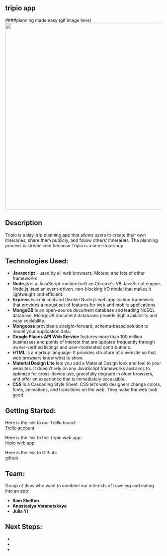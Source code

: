 ## tripio app
####planning made easy
(gif image here)
<img src="" width="600">




##  Description 
Tripio is a day-trip planning app that allows users to create their own itineraries, share them publicly, and follow others’ itineraries. The planning process is streamlined because Tripio is a one-stop-shop.


## Technologies Used:
* **Javascript** - used by all web browsers, Meteor, and lots of other frameworks 
* **Node.js** is a JavaScript runtime built on Chrome's V8 JavaScript engine. Node.js uses an event-driven, non-blocking I/O model that makes it lightweight and efficient. 
* **Express** is a minimal and flexible Node.js web application framework that provides a robust set of features for web and mobile applications.
* **MongoDB** is an open-source document database and leading NoSQL database. MongoDB document databases provide high availability and easy scalability.
* **Mongoose** provides a straight-forward, schema-based solution to model your application data.
* **Google Places API Web Service** features more than 100 million businesses and points of interest that are updated frequently through owner-verified listings and user-moderated contributions.
* **HTML** is a markup language. It provides structure of a website so that web browsers know what to show.
* **Material Design Lite** lets you add a Material Design look and feel to your websites. It doesn’t rely on any JavaScript frameworks and aims to optimize for cross-device use, gracefully degrade in older browsers, and offer an experience that is immediately accessible.
* **CSS** is a Cascading Style Sheet. CSS let’s web designers change colors, fonts, animations, and transitions on the web. They make the web look good.


##  Getting Started:
Here is the link to our Trello board:
<br>[Trello account](https://trello.com/b/bERH9WfM/tripio)</br>
 
Here is the link to the Tripio web app:
<br>[tripio web app](https://)</br>

Here is the link to Github:
<br>[github](https://github.com/CreativeAnastasia/tripio)</br>

## Team:
Group of devs who want to combine our interests of traveling and eating into an app:

* **Sam Skelton**
* **Anastasiya Varanetskaya**
* **Julia Yi**

## Next Steps: 

  *  
  *  
  *   

